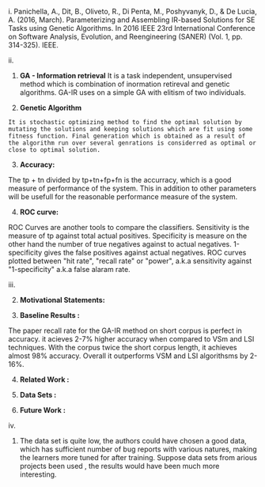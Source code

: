 i. Panichella, A., Dit, B., Oliveto, R., Di Penta, M., Poshyvanyk, D., & De Lucia, A. (2016, March). Parameterizing and Assembling IR-based Solutions for SE Tasks using Genetic Algorithms. In 2016 IEEE 23rd International Conference on Software Analysis, Evolution, and Reengineering (SANER) (Vol. 1, pp. 314-325). IEEE.

ii.
   1. **GA - Information retrieval** 
   It is a task independent, unsupervised method which is combination of inormation retireval and genetic algorithms. GA-IR uses on a simple GA with elitism of two individuals.
   
   2. **Genetic Algorithm**

    It is stochastic optimizing method to find the optimal solution by mutating the solutions and keeping solutions which are fit using some fitness function. Final generation which is obtained as a result of the algorithm run over several genrations is considerred as optimal or close to optimal solution.

   3. **Accuracy:**

   The tp + tn divided by tp+tn+fp+fn is the accurracy, which is a good measure of performance of the system. This in addition to other parameters will be usefull for the reasonable performance measure of the system.

   4. **ROC curve:**

   ROC Curves are another tools to compare the classifiers. Sensitivity is the measure of tp against total actual positives.  Specificity is measure on the other hand the number of true negatives against to actual negatives. 1-specificity gives the false positives against actual negatives. ROC curves  plotted between "hit rate", "recall rate" or "power", a.k.a sensitivity against "1-specificity" a.k.a false alaram rate. 
   
iii.

   2. **Motivational Statements:**
  
   3. **Baseline Results :**
   
   The paper recall rate for the GA-IR method on short corpus is perfect in accuracy. it acieves 2-7% higher accuracy when compared to VSm and LSI techniques. With the corpus twice the short corpus length, it achieves almost 98% accuracy. Overall it outperforms VSM and LSI algorithsms by 2-16%.
   
   4. **Related Work :**


   5. **Data Sets :**


   6. **Future Work :**

iv.
  1. The data set is quite low, the authors  could have chosen a good data, which has sufficient number of bug reports with various natures, making the learners more tuned for after training. Suppose data sets from arious projects been used , the results would have been much more interesting. 
